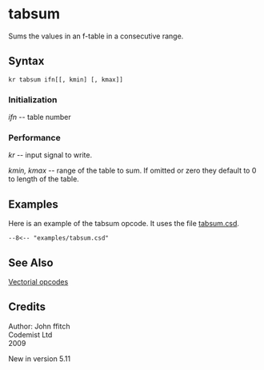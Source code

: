 <!--
id:tabsum
category:Table Control:Table Queries
-->
# tabsum
Sums the values in an f-table in a consecutive range.

## Syntax
``` csound-orc
kr tabsum ifn[[, kmin] [, kmax]]
```

### Initialization

_ifn_ -- table number

### Performance

_kr_ -- input signal to write.

_kmin, kmax_ -- range of the table to sum. If omitted or zero they default to 0 to length of the table.

## Examples

Here is an example of the tabsum opcode. It uses the file [tabsum.csd](../../examples/tabsum.csd).

``` csound-csd title="Example of the tabsum opcode." linenums="1"
--8<-- "examples/tabsum.csd"
```

## See Also

[Vectorial opcodes](../../vectorial/top)

## Credits

Author: John ffitch<br>
Codemist Ltd<br>
2009<br>

New in version 5.11
